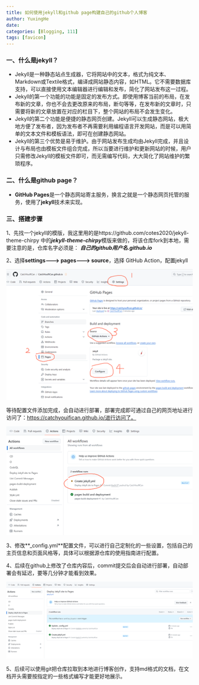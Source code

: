 ```yaml
---
title: 如何使用jekyll和github page构建自己的github个人博客
author: YuxingHe
date: 
categories: [Blogging, 111]
tags: [favicon]
---
```


### 一、什么是jekyll？

* Jekyll是一种静态站点生成器，它将网站中的文本，格式为纯文本、Markdown或Textile格式，编译成网站静态内容，如HTML。它不需要数据库支持，可以直接使用文本编辑器进行编辑和发布，简化了网站发布这一过程。
* Jekyll的第一个功能的功能是固定的发布方式。即使用博客当前的布局，在发布新的文章，你也不会去更改原来的布局，断句等等，在发布新的文章时，只需要将新的文章放置在对应的栏目下，整个网站的布局不会发生变化。
* Jekyll的第二个功能是便捷的静态网页创建。Jekyll可以生成静态网站，极大地方便了发布者，因为发布者不再需要利用编程语言开发网站，而是可以用简单的文本文件和模板语法，即可在创建静态网站。
* Jekyll的第三个优势是易于维护。由于网站发布生成均由Jekyll完成，并且设计与布局也由模板文件组合完成，所以当要进行维护和更新网站的时候，用户只需修改Jekyll的模板文件即可，而无需编写代码，大大简化了网站维护的繁琐程序。

### 二、什么是github page？

* **GitHub Pages**是一个静态网站寄主服务，换言之就是一个静态网页托管的服务，使用了**jekyll**技术来实现。

### 三、搭建步骤

1、先找一个jekyll的模版，我这里用的是https://github.com/cotes2020/jekyll-theme-chirpy 中的***jekyll-theme-chirpy***模版来做的，将该仓库fork到本地，需要注意的是，仓库名字必须是： ***自己的github用户名.github.io***

2、选择**settings---> pages---> source**，选择 GitHub Action，配置jekyll

![image-20240504152809580](..\blogImage\20240504\image-20240504152809580.png)

等待配置文件添加完成，会自动进行部署，部署完成即可通过自己的网页地址进行访问了：https://catchyouifican.github.io/进行访问了。

![image-20240504153119549](..\blogImage\20240504\image-20240504153119549.png)

3、修改**_config.yml**配置文件，可以进行自己定制化的一些设置，包括自己的主页信息和页面风格等，具体可以根据源仓库的使用指南进行配置。

4、后续在github上修改了仓库内容后，commit提交后会自动进行部署，自动部署会有延迟，要等几分钟才能看到效果。

![image-20240504154341445](..\blogImage\20240504\image-20240504154341445.png)

5、后续可以使用git把仓库拉取到本地进行博客创作，支持md格式的文档，在文档开头需要按指定的一些格式编写才能更好地展示。